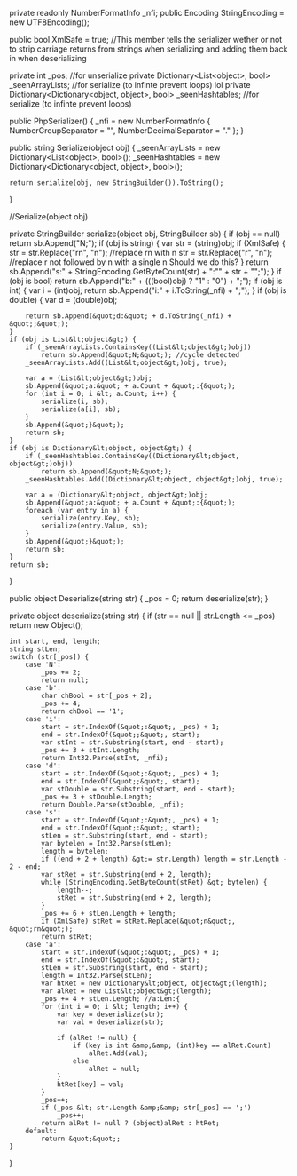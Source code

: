 private readonly NumberFormatInfo _nfi;
public Encoding StringEncoding = new UTF8Encoding();

public bool XmlSafe = true;
//This member tells the serializer wether or not to strip carriage returns from strings when serializing and adding them back in when deserializing

private int _pos; //for unserialize
private Dictionary&lt;List&lt;object&gt;, bool&gt; _seenArrayLists; //for serialize (to infinte prevent loops) lol
private Dictionary&lt;Dictionary&lt;object, object&gt;, bool&gt; _seenHashtables; //for serialize (to infinte prevent loops)

public PhpSerializer() {
    _nfi = new NumberFormatInfo { NumberGroupSeparator = &quot;&quot;, NumberDecimalSeparator = &quot;.&quot; };
}

public string Serialize(object obj) {
    _seenArrayLists = new Dictionary&lt;List&lt;object&gt;, bool&gt;();
    _seenHashtables = new Dictionary&lt;Dictionary&lt;object, object&gt;, bool&gt;();

    return serialize(obj, new StringBuilder()).ToString();
}

//Serialize(object obj)

private StringBuilder serialize(object obj, StringBuilder sb) {
    if (obj == null) return sb.Append(&quot;N;&quot;);
    if (obj is string) {
        var str = (string)obj;
        if (XmlSafe) {
            str = str.Replace(&quot;rn&quot;, &quot;n&quot;); //replace rn with n
            str = str.Replace(&quot;r&quot;, &quot;n&quot;); //replace r not followed by n with a single n  Should we do this?
        }
        return sb.Append(&quot;s:&quot; + StringEncoding.GetByteCount(str) + &quot;:&quot;&quot; + str + &quot;&quot;;&quot;);
    }
    if (obj is bool) return sb.Append(&quot;b:&quot; + (((bool)obj) ? &quot;1&quot; : &quot;0&quot;) + &quot;;&quot;);
    if (obj is int) {
        var i = (int)obj;
        return sb.Append(&quot;i:&quot; + i.ToString(_nfi) + &quot;;&quot;);
    }
    if (obj is double) {
        var d = (double)obj;

        return sb.Append(&quot;d:&quot; + d.ToString(_nfi) + &quot;;&quot;);
    }
    if (obj is List&lt;object&gt;) {
        if (_seenArrayLists.ContainsKey((List&lt;object&gt;)obj))
            return sb.Append(&quot;N;&quot;); //cycle detected
        _seenArrayLists.Add((List&lt;object&gt;)obj, true);

        var a = (List&lt;object&gt;)obj;
        sb.Append(&quot;a:&quot; + a.Count + &quot;:{&quot;);
        for (int i = 0; i &lt; a.Count; i++) {
            serialize(i, sb);
            serialize(a[i], sb);
        }
        sb.Append(&quot;}&quot;);
        return sb;
    }
    if (obj is Dictionary&lt;object, object&gt;) {
        if (_seenHashtables.ContainsKey((Dictionary&lt;object, object&gt;)obj))
            return sb.Append(&quot;N;&quot;);
        _seenHashtables.Add((Dictionary&lt;object, object&gt;)obj, true);

        var a = (Dictionary&lt;object, object&gt;)obj;
        sb.Append(&quot;a:&quot; + a.Count + &quot;:{&quot;);
        foreach (var entry in a) {
            serialize(entry.Key, sb);
            serialize(entry.Value, sb);
        }
        sb.Append(&quot;}&quot;);
        return sb;
    }
    return sb;
}

public object Deserialize(string str) {
    _pos = 0;
    return deserialize(str);
}

private object deserialize(string str) {
    if (str == null || str.Length &lt;= _pos)
        return new Object();

    int start, end, length;
    string stLen;
    switch (str[_pos]) {
        case 'N':
            _pos += 2;
            return null;
        case 'b':
            char chBool = str[_pos + 2];
            _pos += 4;
            return chBool == '1';
        case 'i':
            start = str.IndexOf(&quot;:&quot;, _pos) + 1;
            end = str.IndexOf(&quot;;&quot;, start);
            var stInt = str.Substring(start, end - start);
            _pos += 3 + stInt.Length;
            return Int32.Parse(stInt, _nfi);
        case 'd':
            start = str.IndexOf(&quot;:&quot;, _pos) + 1;
            end = str.IndexOf(&quot;;&quot;, start);
            var stDouble = str.Substring(start, end - start);
            _pos += 3 + stDouble.Length;
            return Double.Parse(stDouble, _nfi);
        case 's':
            start = str.IndexOf(&quot;:&quot;, _pos) + 1;
            end = str.IndexOf(&quot;:&quot;, start);
            stLen = str.Substring(start, end - start);
            var bytelen = Int32.Parse(stLen);
            length = bytelen;
            if ((end + 2 + length) &gt;= str.Length) length = str.Length - 2 - end;
            var stRet = str.Substring(end + 2, length);
            while (StringEncoding.GetByteCount(stRet) &gt; bytelen) {
                length--;
                stRet = str.Substring(end + 2, length);
            }
            _pos += 6 + stLen.Length + length;
            if (XmlSafe) stRet = stRet.Replace(&quot;n&quot;, &quot;rn&quot;);
            return stRet;
        case 'a':
            start = str.IndexOf(&quot;:&quot;, _pos) + 1;
            end = str.IndexOf(&quot;:&quot;, start);
            stLen = str.Substring(start, end - start);
            length = Int32.Parse(stLen);
            var htRet = new Dictionary&lt;object, object&gt;(length);
            var alRet = new List&lt;object&gt;(length);
            _pos += 4 + stLen.Length; //a:Len:{
            for (int i = 0; i &lt; length; i++) {
                var key = deserialize(str);
                var val = deserialize(str);

                if (alRet != null) {
                    if (key is int &amp;&amp; (int)key == alRet.Count)
                        alRet.Add(val);
                    else
                        alRet = null;
                }
                htRet[key] = val;
            }
            _pos++;
            if (_pos &lt; str.Length &amp;&amp; str[_pos] == ';')
                _pos++;
            return alRet != null ? (object)alRet : htRet;
        default:
            return &quot;&quot;;
    }
}
